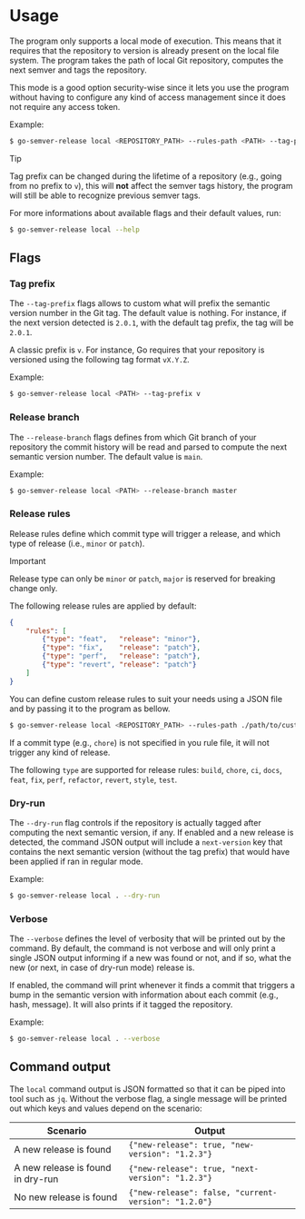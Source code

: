 # Usage

The program only supports a local mode of execution. This means that it requires that the repository to version is
already present on the local file system.
The program takes the path of local Git repository, computes the next semver and tags the repository.

This mode is a good option security-wise since it lets you use the program without having to configure any kind of
access management since it does not require any access token.

Example:

```bash
$ go-semver-release local <REPOSITORY_PATH> --rules-path <PATH> --tag-prefix <PREFIX> --release-branch <NAME> --dry-run --verbose
```

> [!TIP]
> Tag prefix can be changed during the lifetime of a repository (e.g., going from no prefix to `v`), this will
> **not** affect the semver tags history, the program will still be able to recognize previous semver tags.

For more informations about available flags and their default values, run:

```bash
$ go-semver-release local --help
```

## Flags
### Tag prefix

The `--tag-prefix` flags allows to custom what will prefix the semantic version number in the Git tag. The default value
is nothing. For instance, if the next version detected is `2.0.1`, with the default tag prefix, the tag will be `2.0.1`.


A classic prefix is `v`. For instance, Go requires that your repository is versioned using the following tag format 
`vX.Y.Z`.

Example:
```bash
$ go-semver-release local <PATH> --tag-prefix v
```

### Release branch

The `--release-branch` flags defines from which Git branch of your repository the commit history will be read and parsed
to compute the next semantic version number. The default value is `main`.

Example:
```bash
$ go-semver-release local <PATH> --release-branch master
```

### Release rules

Release rules define which commit type will trigger a release, and which type of release (i.e., `minor` or `patch`).

> [!IMPORTANT]
> Release type can only be `minor` or `patch`, `major` is reserved for breaking change only.

The following release rules are applied by default:
```json
{
    "rules": [
        {"type": "feat",   "release": "minor"},
        {"type": "fix",    "release": "patch"},
        {"type": "perf",   "release": "patch"},
        {"type": "revert", "release": "patch"}
    ]
}
```

You can define custom release rules to suit your needs using a JSON file and by passing it to the program as
bellow.

```bash
$ go-semver-release local <REPOSITORY_PATH> --rules-path ./path/to/custom/rules.json
```

If a commit type (e.g., `chore`) is not specified in you rule file, it will not trigger any kind of release.

The following `type` are supported for release rules: `build`, `chore`, `ci`, `docs`, `feat`, `fix`, `perf`, `refactor`,
`revert`, `style`, `test`.

### Dry-run

The `--dry-run` flag controls if the repository is actually tagged after computing the next semantic version, if any.
If enabled and a new release is detected, the command JSON output will include a `next-version` key that contains the 
next semantic version (without the tag prefix) that would have been applied if ran in regular mode.

Example:
```bash
$ go-semver-release local . --dry-run
```

### Verbose

The `--verbose` defines the level of verbosity that will be printed out by the command. By default, the command is not
verbose and will only print a single JSON output informing if a new was found or not, and if so, what the new (or next,
in case of dry-run mode) release is.

If enabled, the command will print whenever it finds a commit that triggers a bump in the semantic version with
information about each commit (e.g., hash, message). It will also prints if it tagged the repository.

Example:
```bash
$ go-semver-release local . --verbose
```


## Command output

The `local` command output is JSON formatted so that it can be piped into tool such as `jq`.
Without the verbose flag, a single message will be printed out which keys and values depend on the scenario:

| Scenario                          | Output                                               |
| --------------------------------- | ---------------------------------------------------- |
| A new release is found            | `{"new-release": true, "new-version": "1.2.3"}`      |
| A new release is found in dry-run | `{"new-release": true, "next-version": "1.2.3"}`     |
| No new release is found           | `{"new-release": false, "current-version": "1.2.0"}` |

